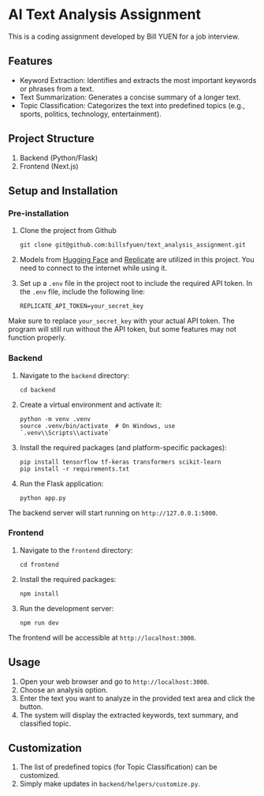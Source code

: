 # AI Text Analysis Assignment

This is a coding assignment developed by Bill YUEN for a job interview.

## Features

- Keyword Extraction: Identifies and extracts the most important keywords or phrases from a text.
- Text Summarization: Generates a concise summary of a longer text.
- Topic Classification: Categorizes the text into predefined topics (e.g., sports, politics, technology, entertainment).

## Project Structure

1. Backend (Python/Flask)
2. Frontend (Next.js)

## Setup and Installation

### Pre-installation

1. Clone the project from Github

   ```
   git clone git@github.com:billsfyuen/text_analysis_assignment.git
   ```

2. Models from [Hugging Face](https://huggingface.co/facebook/bart-large-cnn) and [Replicate](https://replicate.com/meta/meta-llama-3-8b-instruct) are utilized in this project. You need to connect to the internet while using it.

3. Set up a `.env` file in the project root to include the required API token. In the `.env` file, include the following line:

   ```
   REPLICATE_API_TOKEN=your_secret_key
   ```

Make sure to replace `your_secret_key` with your actual API token.
The program will still run without the API token, but some features may not function properly.

### Backend

1. Navigate to the `backend` directory:

   ```
   cd backend
   ```

2. Create a virtual environment and activate it:

   ```
   python -m venv .venv
   source .venv/bin/activate  # On Windows, use `.venv\\Scripts\\activate`
   ```

3. Install the required packages (and platform-specific packages):

   ```
   pip install tensorflow tf-keras transformers scikit-learn
   pip install -r requirements.txt
   ```

4. Run the Flask application:
   ```
   python app.py
   ```

The backend server will start running on `http://127.0.0.1:5000`.

### Frontend

1. Navigate to the `frontend` directory:

   ```
   cd frontend
   ```

2. Install the required packages:

   ```
   npm install
   ```

3. Run the development server:
   ```
   npm run dev
   ```

The frontend will be accessible at `http://localhost:3000`.

## Usage

1. Open your web browser and go to `http://localhost:3000`.
2. Choose an analysis option.
3. Enter the text you want to analyze in the provided text area and click the button.
4. The system will display the extracted keywords, text summary, and classified topic.

## Customization

1. The list of predefined topics (for Topic Classification) can be customized.
2. Simply make updates in `backend/helpers/customize.py`.
